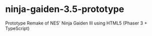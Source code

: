 # ninja-gaiden-3.5-prototype
Prototype Remake of NES' Ninja Gaiden III using HTML5 (Phaser 3 + TypeScript)
